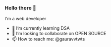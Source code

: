 ### Hello there 👋
  I'm a web developer

- 🌱 I’m currently learning DSA
- 👯 I’m looking to collaborate on OPEN SOURCE
- 📫 How to reach me: @gauravvtwts

<!--
**GauravBurande/GauravBurande** is a ✨ _special_ ✨ repository because its `README.md` (this file) appears on your GitHub profile.

Here are some ideas to get you started:

- 🔭 I’m currently working on ...
- 🤔 I’m looking for help with ...
- 💬 Ask me about ... 
- 😄 Pronouns: ...
- ⚡ Fun fact: ...
-->
